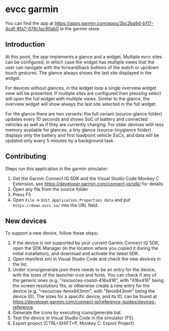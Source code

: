 # evcc garmin

You can find the app at <https://apps.garmin.com/apps/2bc2ba9d-b117-4cdf-8fa7-078c1ac90ab0> in the garmin store.

## Introduction

At this point, the app implements a glance and a widget. Multiple evcc sites can be configured, in which case the widget has multiple views that the user can navigate with the forward/back buttons of the watch or up/down touch gestures. The glance always shows the last site displayed in the widget.

For devices without glances, in the widget loop a single overview widget view will be presented. If multiple sites are configured then pressing select will open the full widget with multiple views. Similar to the glance, the overview widget will show always the last site selected in the full widget.

For the glance there are two variants: the full variant (source-glance folder) updates every 10 seconds and shows SoC of battery and connected vehicles as well as if they are currently charging. For older devices with less memory available for glances, a tiny glance (source-tinyglance folder) displays only the battery and first loadpoint vehicle SoCs, and data will be updated only every 5 minutes by a background task.

## Contributing

Steps run this application in the garmin simulator:

1. Get the Garmin Connect IQ SDK and the Visual Studio Code Monkey C Extension, see <https://developer.garmin.com/connect-iq/sdk/> for details.
2. Open any file from the source folder
3. Press F5
4. Open `File` -> `Edit Application.Properties data` and put `https://demo.evcc.io/` into the URL field.

## New devices

To support a new device, follow these steps:

1. If the device is not supported by your current Garmin Connect IQ SDK, open the SDK Manager (in the location where you copied it during the initial installation), and download and activate the latest SDK.
2. Open manifest.xml in Visual Studio Code and check the new devices in the list.
3. Under icons/generate.json there needs to be an entry for the device, with the sizes of the launcher icon and fonts. You can check if any of the generic ones (e.g. "resources-round-416x416", with "416x416" being the screen resolution) fits, or otherwise create a new entry for the device (e.g. "resources-fenix843mm", with "fenix843mm" being the device ID). The sizes for a specific device, and its ID, can be found at https://developer.garmin.com/connect-iq/reference-guides/devices-reference.
4. Generate the icons by executing icons/generate.bat.
5. Test the device in Visual Studio Code in the simulator (F5).
6. Export project (CTRL+SHIFT+P, Monkey C: Export Project)

